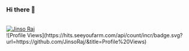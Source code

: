 ### Hi there 👋
<br>
<a href="https://tu.hin.life"><img src="https://github-stats-alpha.vercel.app/api/?username=JinsoRaj&cc=000&tc=fff&ic=fff" alt="Jinso Raj"></a>
<br>
![Profile Views](https://hits.seeyoufarm.com/api/count/incr/badge.svg?url=https://github.com/JinsoRaj/&title=Profile%20Views)


<!--
**JinsoRaj/JinsoRaj** is a ✨ _special_ ✨ repository because its `README.md` (this file) appears on your GitHub profile.

Here are some ideas to get you started:

- 🔭 I’m currently working on ...
- 🌱 I’m currently learning ...
- 👯 I’m looking to collaborate on ...
- 🤔 I’m looking for help with ...
- 💬 Ask me about ...
- 📫 How to reach me: ...
- 😄 Pronouns: ...
- ⚡ Fun fact: ...
-->
